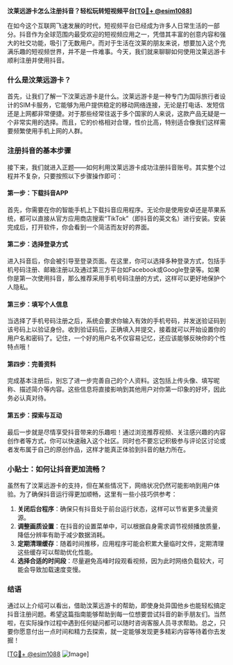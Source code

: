 **汶莱远游卡怎么注册抖音？轻松玩转短视频平台[[TG💪+ @esim1088](https://t.me/s/esim1088)]**

在如今这个互联网飞速发展的时代，短视频平台已经成为许多人日常生活的一部分。抖音作为全球范围内最受欢迎的短视频应用之一，凭借其丰富的创意内容和强大的社交功能，吸引了无数用户。而对于生活在汶莱的朋友来说，想要加入这个充满乐趣的短视频世界，并不是一件难事。今天，我们就来聊聊如何使用汶莱远游卡顺利注册并使用抖音。

### 什么是汶莱远游卡？

首先，让我们了解一下汶莱远游卡是什么。汶莱远游卡是一种专门为国际旅行者设计的SIM卡服务，它能够为用户提供稳定的移动网络连接，无论是打电话、发短信还是上网都非常便捷。对于那些经常往返于多个国家的人来说，这款产品无疑是一个非常实用的选择。而且，它的价格相对合理，性价比高，特别适合像我们这样需要频繁使用手机上网的人群。

### 注册抖音的基本步骤

接下来，我们就进入正题——如何利用汶莱远游卡成功注册抖音账号。其实整个过程并不复杂，只要按照以下步骤操作即可：

#### 第一步：下载抖音APP

首先，你需要在你的智能手机上下载抖音应用程序。无论你是使用安卓还是苹果系统，都可以直接从官方应用商店搜索“TikTok”（即抖音的英文名）进行安装。安装完成后，打开软件，你会看到一个简洁而友好的界面。

#### 第二步：选择登录方式

进入抖音后，你会被引导至登录页面。在这里，你可以选择多种登录方式，包括手机号码注册、邮箱注册以及通过第三方平台如Facebook或Google登录等。如果你是第一次使用抖音，那么推荐采用手机号码注册的方式，这样可以更好地保护个人隐私。

#### 第三步：填写个人信息

当选择了手机号码注册之后，系统会要求你输入有效的手机号码，并发送验证码到该号码上以验证身份。收到验证码后，正确填入并提交，接着就可以开始设置你的用户名和密码了。记住，一个好的用户名不仅容易记忆，还应该能够反映你的个性特点哦！

#### 第四步：完善资料

完成基本注册后，别忘了进一步完善自己的个人资料。这包括上传头像、填写昵称、描述简介等内容。这些信息将直接影响到其他用户对你第一印象的好坏，因此务必认真对待。

#### 第五步：探索与互动

最后一步就是尽情享受抖音带来的乐趣啦！通过浏览推荐视频、关注感兴趣的内容创作者等方式，你可以快速融入这个社区。同时也不要忘记积极参与评论区讨论或者发布属于自己的原创作品，这样才能真正体验到抖音的魅力所在。

### 小贴士：如何让抖音更加流畅？

虽然有了汶莱远游卡的支持，但在某些情况下，网络状况仍然可能影响到用户体验。为了确保抖音运行得更加顺畅，这里有一些小技巧供参考：

1. **关闭后台程序**：确保只有抖音处于前台运行状态，这样可以节省更多流量资源。
2. **调整画质设置**：在抖音的设置菜单中，可以根据自身需求调节视频播放质量，降低分辨率有助于减少数据消耗。
3. **定期清理缓存**：随着时间推移，应用程序可能会积累大量临时文件，定期清理这些缓存可以帮助优化性能。
4. **选择合适的时间段**：尽量避免高峰时段观看视频，因为此时网络负载较大，可能会导致加载速度变慢。

### 结语

通过以上介绍可以看出，借助汶莱远游卡的帮助，即使身处异国他乡也能轻松搞定抖音注册问题。希望这篇指南能够帮助到每一位想要尝试抖音的新手朋友们。当然啦，在实际操作过程中遇到任何疑问都可以随时咨询客服人员寻求帮助。总之，只要你愿意付出一点时间和精力去探索，就一定能够发现更多精彩内容等待着你去发掘！

[[TG💪+ @esim1088](https://t.me/s/esim1088) ![Image](https://i.postimg.cc/4NQfJmqS/Snipaste-2025-05-13-00-14-12.png)]